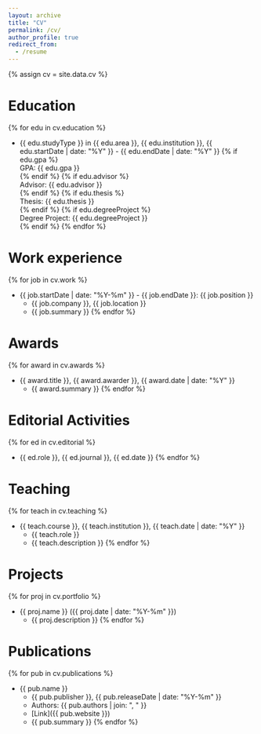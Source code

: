 ```yaml
---
layout: archive
title: "CV"
permalink: /cv/
author_profile: true
redirect_from:
  - /resume
---
```


{% assign cv = site.data.cv %}

Education
======
{% for edu in cv.education %}
* {{ edu.studyType }} in {{ edu.area }}, {{ edu.institution }}, {{ edu.startDate | date: "%Y" }} - {{ edu.endDate | date: "%Y" }}
  {% if edu.gpa %}  
  GPA: {{ edu.gpa }}  
  {% endif %}
  {% if edu.advisor %}  
  Advisor: {{ edu.advisor }}  
  {% endif %}
  {% if edu.thesis %}  
  Thesis: {{ edu.thesis }}  
  {% endif %}
  {% if edu.degreeProject %}  
  Degree Project: {{ edu.degreeProject }}  
  {% endif %}
{% endfor %}

Work experience
======
{% for job in cv.work %}
* {{ job.startDate | date: "%Y-%m" }} - {{ job.endDate }}: {{ job.position }}
  * {{ job.company }}, {{ job.location }}
  * {{ job.summary }}
{% endfor %}

Awards
======
{% for award in cv.awards %}
* {{ award.title }}, {{ award.awarder }}, {{ award.date | date: "%Y" }}
  * {{ award.summary }}
{% endfor %}

Editorial Activities
======
{% for ed in cv.editorial %}
* {{ ed.role }}, {{ ed.journal }}, {{ ed.date }}
{% endfor %}

Teaching
======
{% for teach in cv.teaching %}
* {{ teach.course }}, {{ teach.institution }}, {{ teach.date | date: "%Y" }}
  * {{ teach.role }}
  * {{ teach.description }}
{% endfor %}

Projects
======
{% for proj in cv.portfolio %}
* {{ proj.name }} ({{ proj.date | date: "%Y-%m" }})
  * {{ proj.description }}
{% endfor %}

Publications
======
{% for pub in cv.publications %}
* {{ pub.name }}
  * {{ pub.publisher }}, {{ pub.releaseDate | date: "%Y-%m" }}
  * Authors: {{ pub.authors | join: ", " }}
  * [Link]({{ pub.website }})
  * {{ pub.summary }}
{% endfor %}
